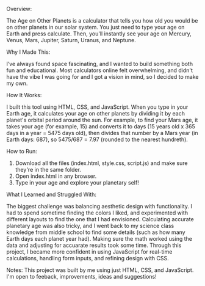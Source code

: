 Overview:

The Age on Other Planets is a calculator that tells you how old you would be on other planets in our solar system. You just need to type your age on Earth and press calculate. Then, you'll instantly see your age on Mercury, Venus, Mars, Jupiter, Saturn, Uranus, and Neptune. 

Why I Made This:

I’ve always found space fascinating, and I wanted to build something both fun and educational. Most calculators online felt overwhelming, and didn't have the vibe I was going for and I got a vision in mind, so I decided to make my own.

How It Works:

I built this tool using HTML, CSS, and JavaScript. When you type in your Earth age, it calculates your age on other planets by dividing it by each planet's orbital period around the sun. For example, to find your Mars age, it takes your age (for example, 15) and converts it to days (15 years old x 365 days in a year = 5475 days old), then divides that number by a Mars year (in Earth days: 687), so 5475/687 = 7.97 (rounded to the nearest hundreth). 

How to Run:

1. Download all the files (index.html, style.css, script.js) and make sure they're in the same folder.
2. Open index.html in any browser.
3. Type in your age and explore your planetary self!

What I Learned and Struggled With:

The biggest challenge was balancing aesthetic design with functionality. I had to spend sometime finding the colors I liked, and experimented with different layouts to find the one that I had envisioned. Calculating accurate planetary age was also tricky, and I went back to my science class knowledge from middle school to find some details (such as how many Earth days each planet year had). Making sure the math worked using the data and adjusting for accuarate results took some time. Through this project, I became more confident in using JavaScript for real-time calculations, handling form inputs, and refining design with CSS.

Notes: 
This project was built by me using just HTML, CSS, and JavaScript. I'm open to feeback, improvements, ideas and suggestions!
